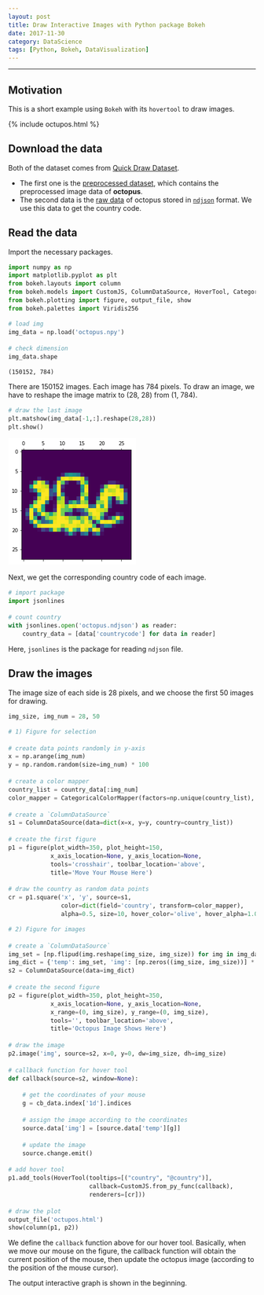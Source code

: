 ```yaml
---
layout: post
title: Draw Interactive Images with Python package Bokeh
date: 2017-11-30
category: DataScience
tags: [Python, Bokeh, DataVisualization]
---
```


---

## Motivation
This is a short example using `Bokeh` with its `hovertool` to draw images.

<div class="row">
  <div class="col-lg-1">
  </div>
  <div class="col-lg-auto">
    {% include octupos.html %}
  </div>
  <div class="col-lg-1">
  </div>
</div>

## Download the data
Both of the dataset comes from [Quick Draw Dataset](https://github.com/googlecreativelab/quickdraw-dataset#the-raw-moderated-dataset).
- The first one is the [preprocessed dataset](https://storage.cloud.google.com/quickdraw_dataset/full/numpy_bitmap/octopus.npy?_ga=2.259297098.-1542652997.1508970834), which contains the preprocessed image data of **octopus**.
- The second data is the [raw data](https://storage.cloud.google.com/quickdraw_dataset/full/raw/octopus.ndjson?_ga=2.24642426.-1542652997.1508970834) of octopus stored in [`ndjson`](http://ndjson.org/) format. We use this data to get the country code.

## Read the data
Import the necessary packages.


```python
import numpy as np
import matplotlib.pyplot as plt
from bokeh.layouts import column
from bokeh.models import CustomJS, ColumnDataSource, HoverTool, CategoricalColorMapper
from bokeh.plotting import figure, output_file, show
from bokeh.palettes import Viridis256
```


```python
# load img
img_data = np.load('octopus.npy')

# check dimension
img_data.shape
```




    (150152, 784)



There are 150152 images. Each image has 784 pixels. To draw an image, we have to reshape the image matrix to (28, 28)  from (1, 784).


```python
# draw the last image
plt.matshow(img_data[-1,:].reshape(28,28))
plt.show()
```

<div class="scroll">
  <img src="/figure/2017Nov30_octupos_demo.png" alt="octupos">
</div>


Next, we get the corresponding country code of each image.


```python
# import package
import jsonlines

# count country
with jsonlines.open('octopus.ndjson') as reader:
    country_data = [data['countrycode'] for data in reader]
```

Here, `jsonlines` is the package for reading `ndjson` file.

## Draw the images

The image size of each side is 28 pixels, and we choose the first 50 images for drawing.


```python
img_size, img_num = 28, 50
```


```python
# 1) Figure for selection

# create data points randomly in y-axis
x = np.arange(img_num)
y = np.random.random(size=img_num) * 100

# create a color mapper
country_list = country_data[:img_num]
color_mapper = CategoricalColorMapper(factors=np.unique(country_list), palette=Viridis256[::10])

# create a `ColumnDataSource`
s1 = ColumnDataSource(data=dict(x=x, y=y, country=country_list))

# create the first figure
p1 = figure(plot_width=350, plot_height=150,
            x_axis_location=None, y_axis_location=None,
            tools='crosshair', toolbar_location='above', 
            title='Move Your Mouse Here')

# draw the country as random data points
cr = p1.square('x', 'y', source=s1, 
               color=dict(field='country', transform=color_mapper),
               alpha=0.5, size=10, hover_color='olive', hover_alpha=1.0)
```


```python
# 2) Figure for images

# create a `ColumnDataSource`
img_set = [np.flipud(img.reshape(img_size, img_size)) for img in img_data[:img_num,:]]
img_dict = {'temp': img_set, 'img': [np.zeros((img_size, img_size))] * img_num}
s2 = ColumnDataSource(data=img_dict)

# create the second figure
p2 = figure(plot_width=350, plot_height=350, 
            x_axis_location=None, y_axis_location=None,
            x_range=(0, img_size), y_range=(0, img_size), 
            tools='', toolbar_location='above', 
            title='Octopus Image Shows Here')

# draw the image
p2.image('img', source=s2, x=0, y=0, dw=img_size, dh=img_size)

# callback function for hover tool
def callback(source=s2, window=None):
    
    # get the coordinates of your mouse
    g = cb_data.index['1d'].indices
    
    # assign the image according to the coordinates
    source.data['img'] = [source.data['temp'][g]]
    
    # update the image
    source.change.emit()

# add hover tool
p1.add_tools(HoverTool(tooltips=[("country", "@country")], 
                       callback=CustomJS.from_py_func(callback),
                       renderers=[cr]))

# draw the plot
output_file('octupos.html')
show(column(p1, p2))
```

We define the `callback` function above for our hover tool. Basically, when we move our mouse on the figure, the callback function will obtain the current position of the mouse, then update the octopus image (according to the position of the mouse cursor).

The output interactive graph is shown in the beginning.
